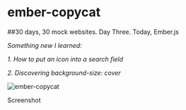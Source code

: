 # ember-copycat
##30 days, 30 mock websites. Day Three.
Today, Ember.js 

*Something new I learned:*

*1. How to put an icon into a search field*

*2. Discovering background-size: cover*



![ember-copycat](https://cloud.githubusercontent.com/assets/6165320/16542390/f96230fa-405a-11e6-9e21-c880fb84b5b1.png)


Screenshot

